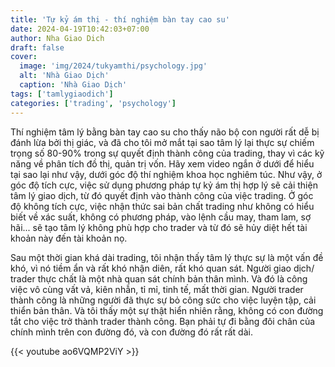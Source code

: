 ```yaml
---
title: 'Tự kỷ ám thị - thí nghiệm bàn tay cao su'
date: 2024-04-19T10:42:03+07:00
author: Nha Giao Dich
draft: false
cover:
  image: 'img/2024/tukyamthi/psychology.jpg'
  alt: 'Nhà Giao Dịch'
  caption: 'Nhà Giao Dịch'
tags: ['tamlygiaodich']
categories: ['trading', 'psychology']
---
```


Thí nghiệm tâm lý bằng bàn tay cao su cho thấy não bộ con người rất dễ bị đánh lừa bởi thị giác, và đã cho tôi mở mắt tại sao tâm lý lại thực sự chiếm trọng số 80-90% trong sự quyết định thành công của trading, thay vì các kỹ năng về phân tích đồ thị, quản trị vốn. Hãy xem video ngắn ở dưới để hiểu tại sao lại như vậy, dưới góc độ thí nghiệm khoa học nghiêm túc. Như vậy, ở góc độ tích cực, việc sử dụng phương pháp tự kỷ ám thị hợp lý sẽ cải thiện tâm lý giao dịch, từ đó quyết định vào thành công của việc trading. Ở góc độ không tích cực, việc nhận thức sai bản chất trading như không có hiểu biết về xác suất, không có phương pháp, vào lệnh cầu may, tham lam, sợ hãi... sẽ tạo tâm lý không phù hợp cho trader và từ đó sẽ hủy diệt hết tài khoản này đến tài khoản nọ.

Sau một thời gian khá dài trading, tôi nhận thấy tâm lý thực sự là một vấn đề khó, vì nó tiềm ẩn và rất khó nhận diên, rất khó quan sát. Người giao dịch/ trader thực chất là một nhà quan sát chính bản thân mình. Và đó là công việc vô cùng vất vả, kiên nhẫn, tỉ mỉ, tinh tế, mất thời gian. Người trader thành công là những người đã thực sự bỏ công sức cho việc luyện tập, cải thiển bản thân. Và tôi thấy một sự thật hiển nhiên rằng, không có con đường tắt cho việc trở thành trader thành công. Bạn phải tự đi bằng đôi chân của chính mình trên con đường đó, và con đường đó rất rất dài.

{{< youtube ao6VQMP2ViY >}}
